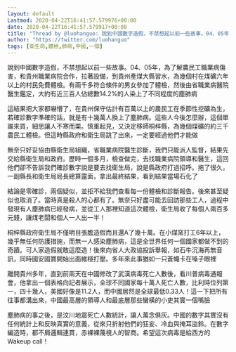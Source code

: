 ```yaml
---
layout: default
Lastmod: 2020-04-22T16:41:57.579976+00:00
date: 2020-04-22T16:41:57.579917+00:00
title: "Thread by @luohanguo: 說到中國數字造假，不禁想起以前一些故事。04、05年，為了解農民工職業病傷害，和貴州職業病院合作，拉著設備，到貴州產煤大縣習水，為幾個村在煤礦六年以上的村民免費體檢。有兩千多符合條件的男女參加了體檢，然後由省職業病醫院醫生鑑定，大約有近三百人佔總數14.2%的人染上了不同程度的塵…"
author: "https://twitter.com/luohanguo"
tags: [衛生局,體檢,肺病,中國,一個]
---
```


說到中國數字造假，不禁想起以前一些故事。04、05年，為了解農民工職業病傷害，和貴州職業病院合作，拉著設備，到貴州產煤大縣習水，為幾個村在煤礦六年以上的村民免費體檢。有兩千多符合條件的男女參加了體檢，然後由省職業病醫院醫生鑑定，大約有近三百人佔總數14.2%的人染上了不同程度的塵肺病

這結果把大家都嚇懵了，在貴州保守估計有百萬以上的農民工在季節性挖礦為生，若確診數字準確的話，就是有十幾萬人換上了塵肺病。這些人今後怎麼辦，這個單誰來買，細思讓人不寒而栗。慎重起見，又決定移師桐梓縣，為幾個煤礦的約三千農民工體檢。但這時縣政府和衛生局跳了出來，一定要經過他們才能做

無奈只好妥協由縣衛生局組織，省職業病院醫生診斷，我們只能派人監督，結果先交給縣衛生局和政府。歷時一個多月，檢查做完，去找職業病院領導和醫生，這回他們卻不告訴我們確診數字說是要去找衛生局，說是縣政府打過招呼。拖了很久，一副縣長和衛生局局長總算露面，拿出最終結果，看到結果當場石化了

結論是零確診，兩個疑似，並拒不給我們查看每一份體檢和診斷報告。後來甚至疑似也取消了。當時真是殺人的心都有了。無奈只好盡可能去回訪那些工人，過程中發現有人塵肺病已經發病，並從工人那裡知道這次體檢，衛生局收了每個人兩百多元錢，讓煤老闆和個人一人出一半！

桐梓縣政府衛生局不僅明目張膽造假而且還A了幾十萬。在小煤窯打工6年以上，幾乎無任何防護措施，而無一人感染塵肺病，這是全世界任何一個國家都做不到的奇蹟。可人家造假就敢這麼造！後來向省人大政協投訴舉報，如石牛沉海再無音訊，同時國安國寶開始出面維穩打壓。多年來此事猶如一只蒼蠅卡在嗓子眼裡

離開貴州多年，直到前兩天在中國修改了武漢病毒死亡人數後，看川普病毒通報會，他拿出一個表格向記者展示，全球不同國家每十萬人死亡人數，比利時位列第一，四十幾人，美國好像是11.2人，而中國居然是全球最低0.33人！這一下把所有往事都溝出來，中國最高層的領導人和最底層那些蠻橫的小吏其實一個嘴臉

塵肺病的事之後，是汶川地震死亡人數統計，讓人萬念俱灰。中國的數字其實沒有任何統計上和反映真實的意義，從來只折射他們的狂妄、冷血與掩耳盜鈴。在數字編造時，都不屑邏輯連貫，赤裸裸蔑視人的智商。希望這次病毒是給西方的Wakeup call！

